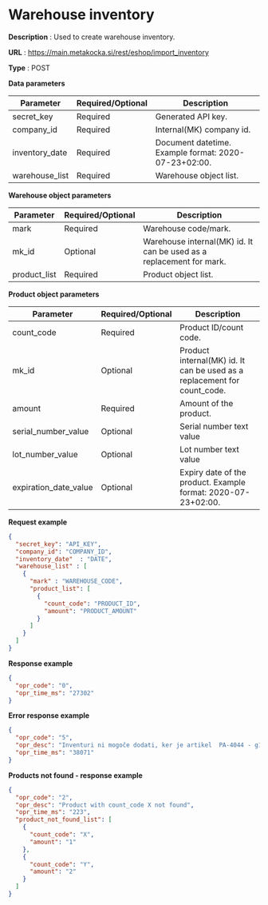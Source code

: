 # Warehouse inventory

**Description** : Used to create warehouse inventory.

**URL** : https://main.metakocka.si/rest/eshop/import_inventory

**Type** : POST

**Data parameters**

|Parameter| Required/Optional | Description |
|----|------------|------
| secret_key | Required  | Generated API key. |
| company_id | Required  | Internal(MK) company id. |
| inventory_date | Required  | Document datetime. Example format: 2020-07-23+02:00.  |
| warehouse_list | Required  | Warehouse object list. |

**Warehouse object parameters**

|Parameter| Required/Optional | Description |
|----|------------|------
| mark | Required | Warehouse code/mark. |
| mk_id | Optional | Warehouse internal(MK) id. It can be used as a replacement for mark. |
| product_list | Required | Product object list. |

**Product object parameters**

|Parameter| Required/Optional | Description |
|----|------------|------
| count_code | Required | Product ID/count code. |
| mk_id | Optional | Product internal(MK) id. It can be used as a replacement for count_code. |
| amount | Required | Amount of the product. |
| serial_number_value | Optional | Serial number text value |
| lot_number_value | Optional | Lot number text value |
| expiration_date_value | Optional | Expiry date of the product. Example format: 2020-07-23+02:00. |


**Request example**
```json
{
  "secret_key": "API_KEY",
  "company_id": "COMPANY_ID",
  "inventory_date"  : "DATE",
  "warehouse_list" : [
    {
      "mark" : "WAREHOUSE_CODE",
      "product_list": [
        {
          "count_code": "PRODUCT_ID",
          "amount": "PRODUCT_AMOUNT"
        }
      ]
    }
  ]
}
```

**Response example**
```json
{
  "opr_code": "0",
  "opr_time_ms": "27302"
}
```

**Error response example**
```json
{
  "opr_code": "5",
  "opr_desc": "Inventuri ni mogoče dodati, ker je artikel  PA-4044 - g1 - g1 (skladišče oznaka1) že vpisan na inventuri z datumom 13.05.2020",
  "opr_time_ms": "38071"
}
```

**Products not found - response example**
```json
{
  "opr_code": "2",
  "opr_desc": "Product with count_code X not found",
  "opr_time_ms": "223",
  "product_not_found_list": [
    {
      "count_code": "X",
      "amount": "1"
    },
    {
      "count_code": "Y",
      "amount": "2"
    }
  ]
}
```
